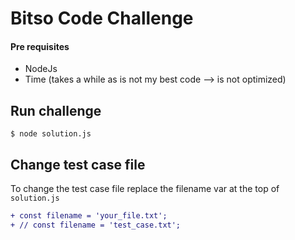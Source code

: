 # Bitso Code Challenge

#### Pre requisites

 - NodeJs
 - Time (takes a while as is not my best code --> is not optimized)

## Run challenge

```
$ node solution.js
```

## Change test case file

To change the test case file replace the filename var at the top of `solution.js`

```diff
+ const filename = 'your_file.txt';
+ // const filename = 'test_case.txt';
```